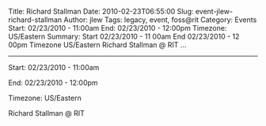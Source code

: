 Title: Richard Stallman
Date: 2010-02-23T06:55:00
Slug: event-jlew-richard-stallman
Author: jlew
Tags: legacy, event, foss@rit
Category: Events
Start: 02/23/2010 - 11:00am
End: 02/23/2010 - 12:00pm
Timezone: US/Eastern
Summary: Start  02/23/2010 - 11 00am  End  02/23/2010 - 12 00pm  Timezone  US/Eastern  Richard Stallman @ RIT   ... 

---
Start: 02/23/2010 - 11:00am

End: 02/23/2010 - 12:00pm

Timezone: US/Eastern

Richard Stallman @ RIT


